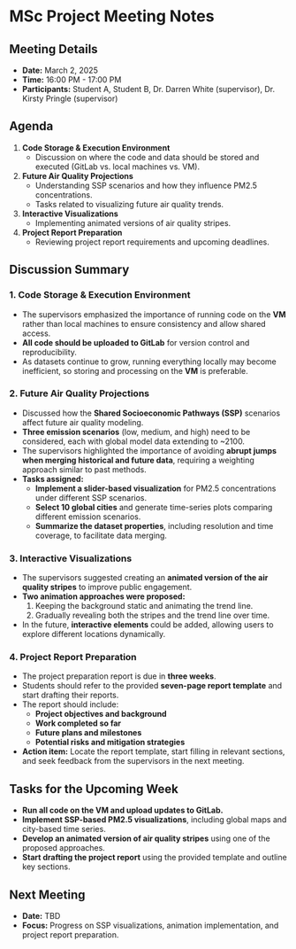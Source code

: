 # MSc Project Meeting Notes  

## Meeting Details  
- **Date:** March 2, 2025  
- **Time:** 16:00 PM - 17:00 PM  
- **Participants:** Student A, Student B, Dr. Darren White (supervisor), Dr. Kirsty Pringle (supervisor)  

## Agenda  
1. **Code Storage & Execution Environment**  
   - Discussion on where the code and data should be stored and executed (GitLab vs. local machines vs. VM).  
2. **Future Air Quality Projections**  
   - Understanding SSP scenarios and how they influence PM2.5 concentrations.  
   - Tasks related to visualizing future air quality trends.  
3. **Interactive Visualizations**  
   - Implementing animated versions of air quality stripes.  
4. **Project Report Preparation**  
   - Reviewing project report requirements and upcoming deadlines.  

## Discussion Summary  

### 1. Code Storage & Execution Environment  
- The supervisors emphasized the importance of running code on the **VM** rather than local machines to ensure consistency and allow shared access.  
- **All code should be uploaded to GitLab** for version control and reproducibility.  
- As datasets continue to grow, running everything locally may become inefficient, so storing and processing on the **VM** is preferable.  

### 2. Future Air Quality Projections  
- Discussed how the **Shared Socioeconomic Pathways (SSP)** scenarios affect future air quality modeling.  
- **Three emission scenarios** (low, medium, and high) need to be considered, each with global model data extending to ~2100.  
- The supervisors highlighted the importance of avoiding **abrupt jumps when merging historical and future data**, requiring a weighting approach similar to past methods.  
- **Tasks assigned:**  
  - **Implement a slider-based visualization** for PM2.5 concentrations under different SSP scenarios.  
  - **Select 10 global cities** and generate time-series plots comparing different emission scenarios.  
  - **Summarize the dataset properties**, including resolution and time coverage, to facilitate data merging.  

### 3. Interactive Visualizations  
- The supervisors suggested creating an **animated version of the air quality stripes** to improve public engagement.  
- **Two animation approaches were proposed:**  
  1. Keeping the background static and animating the trend line.  
  2. Gradually revealing both the stripes and the trend line over time.  
- In the future, **interactive elements** could be added, allowing users to explore different locations dynamically.  

### 4. Project Report Preparation  
- The project preparation report is due in **three weeks**.  
- Students should refer to the provided **seven-page report template** and start drafting their reports.  
- The report should include:  
  - **Project objectives and background**  
  - **Work completed so far**  
  - **Future plans and milestones**  
  - **Potential risks and mitigation strategies**  
- **Action item:** Locate the report template, start filling in relevant sections, and seek feedback from the supervisors in the next meeting.  

## Tasks for the Upcoming Week  
- **Run all code on the VM and upload updates to GitLab.**  
- **Implement SSP-based PM2.5 visualizations**, including global maps and city-based time series.  
- **Develop an animated version of air quality stripes** using one of the proposed approaches.  
- **Start drafting the project report** using the provided template and outline key sections.  

## Next Meeting  
- **Date:** TBD  
- **Focus:** Progress on SSP visualizations, animation implementation, and project report preparation.  
